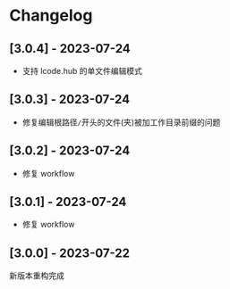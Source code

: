 # Changelog

## [3.0.4] - 2023-07-24

- 支持 lcode.hub 的单文件编辑模式

## [3.0.3] - 2023-07-24

- 修复编辑根路径`/`开头的文件(夹)被加工作目录前缀的问题

## [3.0.2] - 2023-07-24

- 修复 workflow

## [3.0.1] - 2023-07-24

- 修复 workflow

## [3.0.0] - 2023-07-22

新版本重构完成
